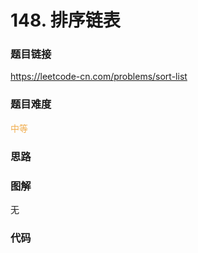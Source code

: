 # 148. 排序链表

### 题目链接

https://leetcode-cn.com/problems/sort-list

### 题目难度

<font color=#F0AD4E>中等</font>

### 思路



### 图解

无

### 代码

```python
```